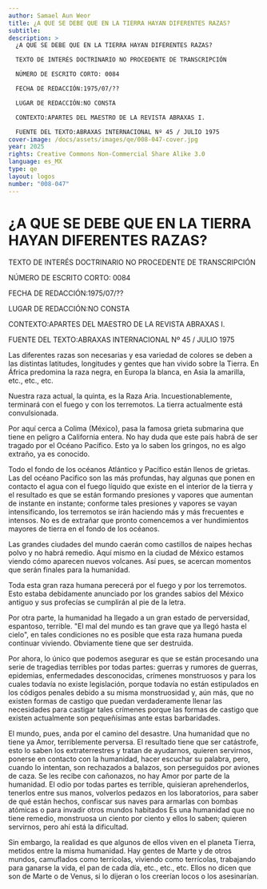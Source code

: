 ```yaml
---
author: Samael Aun Weor
title: ¿A QUE SE DEBE QUE EN LA TIERRA HAYAN DIFERENTES RAZAS?
subtitle:
description: >
  ¿A QUE SE DEBE QUE EN LA TIERRA HAYAN DIFERENTES RAZAS?

  TEXTO DE INTERÉS DOCTRINARIO NO PROCEDENTE DE TRANSCRIPCIÓN

  NÚMERO DE ESCRITO CORTO: 0084

  FECHA DE REDACCIÓN:1975/07/??

  LUGAR DE REDACCIÓN:NO CONSTA

  CONTEXTO:APARTES DEL MAESTRO DE LA REVISTA ABRAXAS I.

  FUENTE DEL TEXTO:ABRAXAS INTERNACIONAL Nº 45 / JULIO 1975
cover-image: /docs/assets/images/qe/008-047-cover.jpg
year: 2025
rights: Creative Commons Non-Commercial Share Alike 3.0
language: es_MX
type: qe
layout: logos
number: "008-047"
---
```

# ¿A QUE SE DEBE QUE EN LA TIERRA HAYAN DIFERENTES RAZAS?

TEXTO DE INTERÉS DOCTRINARIO NO PROCEDENTE DE TRANSCRIPCIÓN

NÚMERO DE ESCRITO CORTO: 0084

FECHA DE REDACCIÓN:1975/07/??

LUGAR DE REDACCIÓN:NO CONSTA

CONTEXTO:APARTES DEL MAESTRO DE LA REVISTA ABRAXAS I.

FUENTE DEL TEXTO:ABRAXAS INTERNACIONAL Nº 45 / JULIO 1975

Las diferentes razas son necesarias y esa variedad de colores se deben a las distintas latitudes, longitudes y gentes que han vivido sobre la Tierra. En África predomina la raza negra, en Europa la blanca, en Asia la amarilla, etc., etc., etc.

Nuestra raza actual, la quinta, es la Raza Aria. Incuestionablemente, terminará con el fuego y con los terremotos. La tierra actualmente está convulsionada.

Por aquí cerca a Colima (México), pasa la famosa grieta submarina que tiene en peligro a California entera. No hay duda que este país habrá de ser tragado por el Océano Pacífico. Esto ya lo saben los gringos, no es algo extraño, ya es conocido.

Todo el fondo de los océanos Atlántico y Pacífico están llenos de grietas. Las del océano Pacifico son las más profundas, hay algunas que ponen en contacto el agua con el fuego líquido que existe en el interior de la tierra y el resultado es que se están formando presiones y vapores que aumentan de instante en instante; conforme tales presiones y vapores se vayan intensificando, los terremotos se irán haciendo más y más frecuentes e intensos. No es de extrañar que pronto comencemos a ver hundimientos mayores de tierra en el fondo de los océanos.

Las grandes ciudades del mundo caerán como castillos de naipes hechas polvo y no habrá remedio. Aquí mismo en la ciudad de México estamos viendo cómo aparecen nuevos volcanes. Así pues, se acercan momentos que serán finales para la humanidad.

Toda esta gran raza humana perecerá por el fuego y por los terremotos. Esto estaba debidamente anunciado por los grandes sabios del México antiguo y sus profecías se cumplirán al pie de la letra.

Por otra parte, la humanidad ha llegado a un gran estado de perversidad, espantoso, terrible. "El mal del mundo es tan grave que ya llegó hasta el cielo", en tales condiciones no es posible que esta raza humana pueda continuar viviendo. Obviamente tiene que ser destruida.

Por ahora, lo único que podemos asegurar es que se están procesando una serie de tragedias terribles por todas partes: guerras y rumores de guerras, epidemias, enfermedades desconocidas, crímenes monstruosos y para los cuales todavía no existe legislación, porque todavía no están estipulados en los códigos penales debido a su misma monstruosidad y, aún más, que no existen formas de castigo que puedan verdaderamente llenar las necesidades para castigar tales crímenes porque las formas de castigo que existen actualmente son pequeñísimas ante estas barbaridades.

El mundo, pues, anda por el camino del desastre. Una humanidad que no tiene ya Amor, terriblemente perversa. El resultado tiene que ser catástrofe, esto lo saben los extraterrestres y tratan de ayudarnos, quieren servirnos, ponerse en contacto con la humanidad, hacer escuchar su palabra, pero, cuando lo intentan, son rechazados a balazos, son perseguidos por aviones de caza. Se les recibe con cañonazos, no hay Amor por parte de la humanidad. El odio por todas partes es terrible, quisieran aprehenderlos, tenerlos entre sus manos, volverlos pedazos en los laboratorios, para saber de qué están hechos, confiscar sus naves para armarlas con bombas atómicas o para invadir otros mundos habitados Es una humanidad que no tiene remedio, monstruosa un ciento por ciento y ellos lo saben; quieren servirnos, pero ahí está la dificultad.

Sin embargo, la realidad es que algunos de ellos viven en el planeta Tierra, metidos entre la misma humanidad. Hay gentes de Marte y de otros mundos, camuflados como terrícolas, viviendo como terrícolas, trabajando para ganarse la vida, el pan de cada día, etc., etc., etc. Ellos no dicen que son de Marte o de Venus, si lo dijeran o los creerían locos o los asesinarían.

